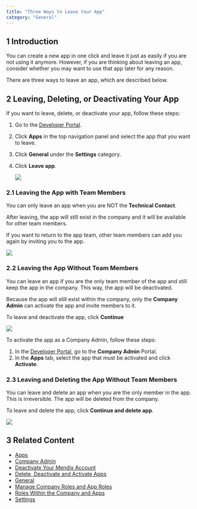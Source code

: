 ```yaml
---
title: "Three Ways to Leave Your App"
category: "General"
---
```


## 1 Introduction

You can create a new app in one click and leave it just as easily if you are not using it anymore. However, if you are thinking about leaving an app, consider whether you may want to use that app later for any reason.

There are three ways to leave an app, which are described below.

## 2 Leaving, Deleting, or Deactivating Your App

If you want to leave, delete, or deactivate your app, follow these steps:

1. Go to the [Developer Portal](http://home.mendix.com).
2. Click **Apps** in the top navigation panel and select the app that you want to leave.
3. Click **General** under the **Settings** category.
4. Click **Leave app**.

    ![](attachments/settings/leave-app.png)    

### 2.1 Leaving the App with Team Members

You can only leave an app when you are NOT the **Technical Contact**.

After leaving, the app will still exist in the company and it will be available for other team members.

If you want to return to the app team, other team members can add you again by inviting you to the app.

   ![](attachments/settings/confirmation-leave.png) 

### 2.2 Leaving the App Without Team Members

You can leave an app if you are the only team member of the app and still keep the app in the company. This way, the app will be deactivated.

Because the app will still exist within the company, only the **Company Admin** can activate the app and invite members to it.

To leave and deactivate the app, click **Continue**

   ![](attachments/settings/delete-app.png)

To activate the app as a Company Admin, follow these steps:

1. In the [Developer Portal](http://home.mendix.com), go to the **Company Admin** Portal.
2. In the **Apps** tab, select the app that must be activated and click **Activate**.

### 2.3 Leaving and Deleting the App Without Team Members

You can leave and delete an app when you are the only member in the app. This is irreversible. The app will be deleted from the company.

To leave and delete the app, click **Continue and delete app**.

   ![](attachments/settings/delete-app.png) 

## 3 Related Content

* [Apps](/developerportal/companyadmin/apps)
* [Company Admin](/developerportal/companyadmin)
* [Deactivate Your Mendix Account](how-to-activate-or-deactivate-your-mendix-account)
* [Delete, Deactivate and Activate Apps](/developerportal/howto/delete-apps)
* [General](/developerportal/settings/general-settings)
* [Manage Company Roles and App Roles](/developerportal/howto/change-roles)
* [Roles Within the Company and Apps](roles)
* [Settings](/developerportal/settings)
